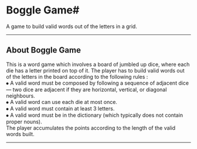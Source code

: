 # **Boggle Game**#
A game to build valid words out of the letters in a grid.  

---  

## **About Boggle Game** ##
This is a word game which involves a board of jumbled up dice, where each die has a letter printed on top of it. The player has to build valid words out of the letters in the board according to the following rules :  
⦁ A valid word must be composed by following a sequence of adjacent dice — two dice are adjacent if they are horizontal, vertical, or diagonal neighbours.  
⦁ A valid word can use each die at most once.  
⦁ A valid word must contain at least 3 letters.  
⦁ A valid word must be in the dictionary (which typically does not contain proper nouns).  
The player accumulates the points according to the length of the valid words built.  

---  

